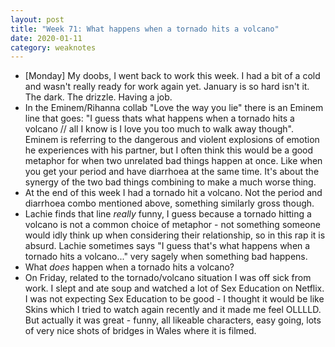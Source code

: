 ```yaml
---
layout: post
title: "Week 71: What happens when a tornado hits a volcano"
date: 2020-01-11
category: weaknotes
---
```

* [Monday] My doobs, I went back to work this week. I had a bit of a cold and wasn't really ready for work again yet. January is so hard isn't it. The dark. The drizzle. Having a job.
* In the Eminem/Rihanna collab "Love the way you lie" there is an Eminem line that goes: "I guess thats what happens when a tornado hits a volcano // all I know is I love you too much to walk away though". Eminem is referring to the dangerous and violent explosions of emotion he experiences with his partner, but I often think this would be a good metaphor for when two unrelated bad things happen at once. Like when you get your period and have diarrhoea at the same time. It's about the synergy of the two bad things combining to make a much worse thing.
* At the end of this week I had a tornado hit a volcano. Not the period and diarrhoea combo mentioned above, something similarly gross though.
* Lachie finds that line _really_ funny, I guess because a tornado hitting a volcano is not a common choice of metaphor - not something someone would idly think up when considering their relationship, so in this rap it is absurd. Lachie sometimes says "I guess that's what happens when a tornado hits a volcano..." very sagely when something bad happens.
* What _does_ happen when a tornado hits a volcano?
* On Friday, related to the tornado/volcano situation I was off sick from work. I slept and ate soup and watched a lot of Sex Education on Netflix. I was not expecting Sex Education to be good - I thought it would be like Skins which I tried to watch again recently and it made me feel OLLLLD. But actually it was great - funny, all likeable characters, easy going, lots of very nice shots of bridges in Wales where it is filmed.
